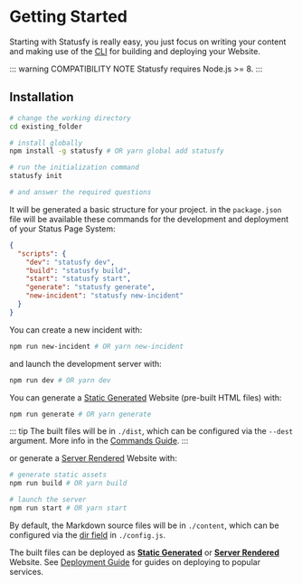# Getting Started

Starting with Statusfy is really easy, you just focus on writing your content and making use of the [CLI](../guide/commands.md) for building and deploying your Website.

::: warning COMPATIBILITY NOTE
Statusfy requires Node.js >= 8.
:::

## Installation

``` bash
# change the working directory
cd existing_folder

# install globally
npm install -g statusfy # OR yarn global add statusfy

# run the initialization command
statusfy init

# and answer the required questions
```

It will be generated a basic structure for your project. in the `package.json` file will be available these commands for the development and deployment of your Status Page System:

``` json
{
  "scripts": {
    "dev": "statusfy dev",
    "build": "statusfy build",
    "start": "statusfy start",
    "generate": "statusfy generate",
    "new-incident": "statusfy new-incident"
  }
}
```

You can create a new incident with:

``` bash
npm run new-incident # OR yarn new-incident
```

and launch the development server with:

``` bash
npm run dev # OR yarn dev
```

You can generate a [Static Generated](../guide/architecture.md#static-generated) Website (pre-built HTML files) with:

``` bash
npm run generate # OR yarn generate
```

::: tip
The built files will be in `./dist`, which can be configured via the `--dest` argument. More info in the [Commands Guide](../guide/commands.md#generate).
:::

or generate a [Server Rendered](../guide/architecture.md#server-rendered) Website with:

``` bash
# generate static assets
npm run build # OR yarn build

# launch the server
npm run start # OR yarn start
```

By default, the Markdown source files will be in `./content`, which can be configured via the [dir field](../config/README.md#dir) in `./config.js`.

The built files can be deployed as [**Static Generated**](../guide/architecture.md#static-generated) or [**Server Rendered**](../guide/architecture.md#server-rendered) Website. See [Deployment Guide](../guide/deploy.md) for guides on deploying to popular services.



